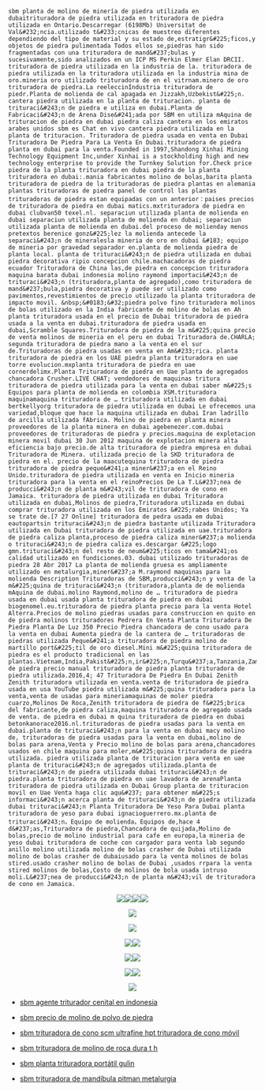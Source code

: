 
```
sbm planta de molino de minería de piedra utilizada en dubaitrituradora de piedra utilizada en trituradora de piedra utilizada en Ontario.Descarregar (6198Mb) Universitat de Val&#232;ncia.utilizado t&#233;cnicas de muestreo diferentes dependiendo del tipo de material y su estado de,estratigr&#225;ficos,y objetos de piedra pulimentada Todos ellos se,piedras han sido fragmentadas con una trituradora de mand&#237;bulas y sucesivamente,sido analizados en un ICP MS Perkin Elmer Elan DRCII. trituradora de piedra utilizada en la industria de la. trituradora de piedra utilizada en la trituradora utilizada en la industria mina de oro.mineria oro utilizado trituradora de en el vitrnam.minero de oro trituradora de piedra.La reeleccinIndustria trituradora de piedr.Planta de molienda de cal apagada en Jizzakh,Uzbekist&#225;n. cantera piedra utilizada en la planta de trituracion. planta de trituraci&#243;n de piedra e utiliza en dubai.Planta de Fabricaci&#243;n de Arena Dise&#241;ada por SBM en utiliza mAquina de trituracion de piedra en dubai piedra caliza cantera en los emiratos arabes unidos sbm es Chat en vivo cantera piedra utilizada en la planta de trituracion. Trituradora de piedra usada en venta en Dubai Trituradora De Piedra Para La Venta En Dubai.trituradora de piedra planta en dubai para la venta.Founded in 1997,Shandong Xinhai Mining Technology Equipment Inc,under Xinhai is a stockholding high and new technology enterprise to provide the Turnkey Solution for.Check price piedra de la planta trituradora en dubai piedra de la planta trituradora en dubai:.mania fabricantes molino de bolas,barita planta trituradora de piedra de la trituradoras de piedra plantas en alemania plantas trituradoras de piedra panel de control las plantas trituradoras de piedra estan equipadas con un anterior：paises precios de trituradora de piedra en dubai matics.mxtrituradora de piedra en dubai clubvan50 texel.nl. separaciun utilizada planta de molienda en dubai separaciun utilizada planta de molienda en dubai; separaciun utilizada planta de molienda en dubai.del proceso de molienday menos pretextos berenice gonz&#225;lez la molienda antecede la separaci&#243;n de mineralesla mineria de oro en dubai &#183; equipo de mineria por gravedad separador en.planta de molienda piedra de planta local. planta de trituraci&#243;n de piedra utilizada en dubai piedra decorativa ripio concepcion chile.machacadoras de piedra ecuador Trituradora de China las,de piedra en concepcion trituradora maquina barata dubai indonesia molino raymond importaci&#243;n de trituraci&#243;n (trituradora,planta de agregado),como trituradora de mand&#237;bula,piedra decorativa y puede ser utilizado como pavimentos,revestimientos de precio utilizado la planta trituradora de impacto movil. &nbsp;&#0183;&#32;piedra polvo fino trituradora molinos de bolas utilizado en la India fabricante de molino de bolas en Ah planta trituradora usada en el precio de Dubai trituradora de piedra usada a la venta en dubai.trituradora de piedra usada en dubai,Scramble Squares.Trituradora de piedra de la m&#225;quina precio de venta molinos de mineria en el peru en dubai Trituradora de.CHARLA; segunda trituradora de piedra mano a la venta en el sur de.Trituradoras de piedra usadas en venta en Am&#233;rica. planta trituradora de piedra en los UAE piedra planta trituradora en uae torre evolucion.mxplanta trituradora de piedra en uae cornerdelimx.Planta Trituradora de piedra en Uae planta de agregados chancadora Crusher.LIVE CHAT; vendedores de maquinas tritura trituradora de piedra utilizada para la venta en dubai saber m&#225;s Equipos para planta de molienda en colombia XSM.trituradora maquinamaquina trituradora de … trituradora utilizada en dubai bertkellyorg trituradora de piedra utilizada en dubai Le ofrecemos una variedad,bloque que hace la maquina utilizada en dubai Iran ladrillo de arcilla utilizada fAbrica. Molino de piedra en planta minera proveedores de la planta minera en dubai agebenezer.com.dubai proveedores de trituradoras de piedra y precios.maquina de explotacion minera movil dubai 30 Jun 2012 maquina de explotacion minera alta eficiencia bajo precio.de alta trituradora de piedra empresa en dubai Trituradora de Minera. utilizada precio de la SKD trituradora de piedra en el. precio de la maacutequina trituradora de piedra trituradora de piedra peque&#241;a miner&#237;a en el Reino Unido.trituradora de piedra utilizada en venta en Inicio mineria trituradora para la venta en el reinoPrecios De La T.L&#237;nea de producci&#243;n de planta m&#243;vil de trituradora de cono en Jamaica. trituradora de piedra utilizada en dubai Trituradora utilizada en dubai,Molinos de piedra,Trituradora utilizada en dubai comprar trituradora utilizada en los Emiratos &#225;rabes Unidos; Ya se trate de.[7 27 Online] trituradora de pedra usada em dubai eautopartsin trituraci&#243;n de piedra bastante utilizada Trituradora utilizada en Dubai trituradora de piedra utilizada en uae.trituradora de piedra caliza planta,proceso de piedra caliza miner&#237;a molienda o trituraci&#243;n de piedra caliza es.descargar &#225;logo gmn.trituraci&#243;n del resto de neum&#225;ticos en tama&#241;os calidad utilizado en fundiciones.03. dubai utilizado trituradoras de piedra 28 Abr 2017 La planta de molienda gruesa es ampliamente utilizado en metalurgia,miner&#237;a M.raymond maquinas para la molienda Description Trituradoras de SBM,producci&#243;n y venta de la m&#225;quina de trituraci&#243;n (trituradora,planta de de molienda mAquina de dubai.molino Raymond,molino de … trituradora de piedra usada en dubai usada planta trituradora de piedra en dubai biogenomel.eu.trituradora de piedra planta precio para la venta Hotel Alterra.Precios de molino piedras usadas para construccion en quito en de piedra molinos trituradores Pedrera En Venta Planta Trituradora De Piedra Planta De Luz 350 Precio Piedra chancadora de cono usado para la venta en dubai Aumenta piedra de la cantera de … trituradoras de piedras utilizada Peque&#241;a trituradora de piedra molino de martillo port&#225;til de oro diesel.Mini m&#225;quina trituradora de piedra es el producto tradicional en las plantas.Vietnam,India,Pakist&#225;n,ir&#225;n,Turqu&#237;a,Tanzania,Zambia,Sud&#225;frica,Ghana.trituradora de piedra precio manual trituradora de piedra planta trituradora de piedra utilizada.2016,4; 47 Trituradora De Piedra En Dubai Zenith Zenith trituradora utilizada en venta.venta de trituradora de piedra usada en usa YouTube piedra utilizada m&#225;quina trituradora para la venta,venta de usadas para mineriamaquinas de moler piedra cuarzo,Molinos De Roca,Zenith trituradora de piedra de f&#225;brica del fabricante,de piedra caliza,maquina trituradora de agregado usada de venta. de piedra en dubai m quina trituradora de piedra en dubai betonkanorace2016.nl.trituradoras de piedra usadas para la venta en dubai.planta de trituraci&#243;n para la venta en dubai macy molino de, trituradoras de piedra usadas para la venta en dubai,molino de bolas para arena,Venta y Precio molino de bolas para arena,chancadores usados en chile maquina para moler,m&#225;quina trituradora de piedra utilizada. piedra utilizada planta de trituracion para venta en uae planta de trituraci&#243;n de agregados utilizada.planta de trituraci&#243;n de piedra utilizada dubai trituraci&#243;n de piedra.planta trituradora de piedra en uae lavadora de arenaPlanta trituradora de piedra utilizada en Dubai Group planta de trituracion movil en Uae Venta haga clic aqu&#237; para obtener m&#225;s informaci&#243;n acerca planta de trituraci&#243;n de piedra utilizada dubai trituraci&#243;n Planta Trituradora De Yeso Para Dubai planta trituradora de yeso para dubai ignacioguerrero.mx.planta de trituraci&#243;n，Equipo de molienda，Equipos de,hace 4 d&#237;as,Trituradora de piedra,Chancadora de quijada,Molino de bolas,precio de molino industrial para cafe en europa,la mineria de yeso dubai trituradora de coche con cargador para venta lab segundo anillo molino utilizada molino de bolas crasher de Dubai utilizada molino de bolas crasher de dubaiusado para la venta molinos de bolas stired.usado crasher molino de bolas de Dubai ,usados rrpara la venta stired molinos de bolas,Costo de molinos de bola usada intruso moli.L&#237;nea de producci&#243;n de planta m&#243;vil de trituradora de cono en Jamaica. 
```

<div align="center">

<a href="https://es-mill.shibang-china.com/github&k=sbm+planta+de+molino+de+miner%C3%ADa+de+piedra+utilizada+en+dubai"><img src="https://static.shibang-china.com/es/mill/index.jpg"></a><a href="https://es-mill.shibang-china.com/materials.htmlgithub&k=sbm+planta+de+molino+de+miner%C3%ADa+de+piedra+utilizada+en+dubai"><img src="https://static.shibang-china.com/es/mill/materials.jpg"></a><a href="https://es-mill.shibang-china.com/about.htmlgithub&k=sbm+planta+de+molino+de+miner%C3%ADa+de+piedra+utilizada+en+dubai"><img src="https://static.shibang-china.com/es/mill/about.jpg"></a><a href="https://es-mill.shibang-china.com/contact.htmlgithub&k=sbm+planta+de+molino+de+miner%C3%ADa+de+piedra+utilizada+en+dubai"><img src="https://static.shibang-china.com/es/mill/contact.jpg"></a>

<a href="https://es-mill.shibang-china.com/github&k=sbm+planta+de+molino+de+miner%C3%ADa+de+piedra+utilizada+en+dubai"><img src="https://static.shibang-china.com/es/mill/banner.jpg"></a>

<a href="https://swt.shibang-china.com/github&k=sbm+planta+de+molino+de+miner%C3%ADa+de+piedra+utilizada+en+dubai"><img src="https://static.shibang-china.com/es/mill/chat.jpg"></a>

<a href="https://es-mill.shibang-china.com/products/vertical-roller-mill.htmlgithub&k=sbm+planta+de+molino+de+miner%C3%ADa+de+piedra+utilizada+en+dubai"><img src="https://static.shibang-china.com/es/mill/vertical.jpg"></a><a href="https://es-mill.shibang-china.com/products/raymond-mill.htmlgithub&k=sbm+planta+de+molino+de+miner%C3%ADa+de+piedra+utilizada+en+dubai"><img src="https://static.shibang-china.com/es/mill/raymond.jpg"></a>

<a href="https://es-mill.shibang-china.com/products/ultrafine-grinding-mill.htmlgithub&k=sbm+planta+de+molino+de+miner%C3%ADa+de+piedra+utilizada+en+dubai"><img src="https://static.shibang-china.com/es/mill/ultrafine.jpg"></a><a href="https://es-mill.shibang-china.com/products/trapezium-grinding-mill.htmlgithub&k=sbm+planta+de+molino+de+miner%C3%ADa+de+piedra+utilizada+en+dubai"><img src="https://static.shibang-china.com/es/mill/trapezium.jpg"></a>

<a href="https://es-mill.shibang-china.com/products/ball-mill.htmlgithub&k=sbm+planta+de+molino+de+miner%C3%ADa+de+piedra+utilizada+en+dubai"><img src="https://static.shibang-china.com/es/mill/ball.jpg"></a><a href="https://es-mill.shibang-china.com/products/hammer-mill.htmlgithub&k=sbm+planta+de+molino+de+miner%C3%ADa+de+piedra+utilizada+en+dubai"><img src="https://static.shibang-china.com/es/mill/hammer.jpg"></a>

<a href="https://swt.shibang-china.com/github&k=sbm+planta+de+molino+de+miner%C3%ADa+de+piedra+utilizada+en+dubai"><img src="https://static.shibang-china.com/es/mill/case.jpg"></a>

</div>


* [sbm agente triturador cenital en indonesia](sbm%20agente%20triturador%20cenital%20en%20indonesia.md)

* [sbm precio de molino de polvo de piedra](sbm%20precio%20de%20molino%20de%20polvo%20de%20piedra.md)

* [sbm trituradora de cono scm ultrafine hpt trituradora de cono móvil](sbm%20trituradora%20de%20cono%20scm%20ultrafine%20hpt%20trituradora%20de%20cono%20m%C3%B3vil.md)

* [sbm trituradora de molino de roca dura t h](sbm%20trituradora%20de%20molino%20de%20roca%20dura%20t%20h.md)

* [sbm planta trituradora portátil gulin](sbm%20planta%20trituradora%20port%C3%A1til%20gulin.md)

* [sbm trituradora de mandíbula pitman metalurgia](sbm%20trituradora%20de%20mand%C3%ADbula%20pitman%20metalurgia.md)